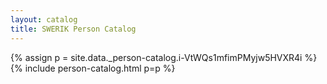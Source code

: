 ```yaml
---
layout: catalog
title: SWERIK Person Catalog
---
```

{% assign p = site.data._person-catalog.i-VtWQs1mfimPMyjw5HVXR4i %}
{% include person-catalog.html p=p %}

